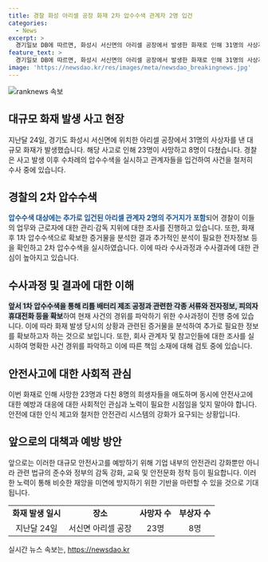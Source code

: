 ```yaml
---
title: 경찰 화성 아리셀 공장 화재 2차 압수수색 관계자 2명 입건
categories:
  - News
excerpt: >
  경기일보 DB에 따르면, 화성시 서신면의 아리셀 공장에서 발생한 화재로 인해 31명의 사상자가 발생했다. 경찰은 이에 대한 2차 압수수색을 실시했고, 이번에는 아리셀 관계자 2명의 주거지도 포함돼 수색 대상으로 삼았다. 경찰은 1차 압수수색에서 추가로 분석이 필요한 전자정보 등을 확인하고 2차 압수수색을 진행했다고 밝혔다. 이와 더불어 화재 이후 총 6명이 입건되고 69명의 참고인을 조사했으며, 이들은 업무상과실치사상 혐의를 받고 있다. 지난달 24일 발생한 화재 사고는 23명이 사망하고 8명이 다쳤다.
feature_text: >
  경기일보 DB에 따르면, 화성시 서신면의 아리셀 공장에서 발생한 화재로 인해 31명의 사상자가 발생했다. 경찰은 이에 대한 2차 압수수색을 실시했고, 이번에는 아리셀 관계자 2명의 주거지도 포함돼 수색 대상으로 삼았다. 경찰은 1차 압수수색에서 추가로 분석이 필요한 전자정보 등을 확인하고 2차 압수수색을 진행했다고 밝혔다. 이와 더불어 화재 이후 총 6명이 입건되고 69명의 참고인을 조사했으며, 이들은 업무상과실치사상 혐의를 받고 있다. 지난달 24일 발생한 화재 사고는 23명이 사망하고 8명이 다쳤다.
image: 'https://newsdao.kr/res/images/meta/newsdao_breakingnews.jpg'
---
```


<p><img src="https://newsdao.kr/res/images/meta/newsdao_breakingnews.jpg" alt="ranknews 속보" /></p>

<h2 data-ke-size="size26">대규모 화재 발생 사고 현장</h2>

<p data-ke-size="size16">지난달 24일, 경기도 화성시 서신면에 위치한 아리셀 공장에서 31명의 사상자를 낸 대규모 화재가 발생했습니다. 해당 사고로 인해 23명이 사망하고 8명이 다쳤습니다. 경찰은 사고 발생 이후 수차례의 압수수색을 실시하고 관계자들을 입건하여 사건을 철저히 수사 중에 있습니다.</p>

<h2 data-ke-size="size26">경찰의 2차 압수수색</h2>

<p data-ke-size="size16"><b><span style="color: #1a5490;">압수수색 대상에는 추가로 입건된 아리셀 관계자 2명의 주거지가 포함</span></b>되어 경찰이 이들의 업무와 근로자에 대한 관리·감독 지위에 대한 조사를 진행하고 있습니다. 또한, 화재 후 1차 압수수색으로 확보한 증거물을 분석한 결과 추가적인 분석이 필요한 전자정보 등을 확인하고 2차 압수수색을 실시하였습니다. 이에 따라 수사과정과 수사결과에 대한 관심이 높아지고 있습니다.</p>

<h2 data-ke-size="size26">수사과정 및 결과에 대한 이해</h2>

<p data-ke-size="size16"><b><span style="background-color: #21538527;">앞서 1차 압수수색을 통해 리튬 배터리 제조 공정과 관련한 각종 서류와 전자정보, 피의자 휴대전화 등을 확보</span></b>하여 현재 사건의 경위를 파악하기 위한 수사과정이 진행 중에 있습니다. 이에 따라 화재 발생 당시의 상황과 관련된 증거물을 분석하여 추가로 필요한 정보를 확보하고자 하는 것으로 보입니다. 또한, 회사 관계자 및 참고인들에 대한 조사를 실시하여 명확한 사건 경위를 파악하고 이에 따른 책임 소재에 대해 검토 중에 있습니다.</p>

<h2 data-ke-size="size26">안전사고에 대한 사회적 관심</h2>

<p data-ke-size="size16">이번 화재로 인해 사망한 23명과 다친 8명의 희생자들을 애도하며 동시에 안전사고에 대한 예방과 대응에 대한 사회적인 관심과 노력이 필요한 시점임을 잊지 말아야 합니다. 안전에 대한 인식 제고와 철저한 안전관리 시스템의 강화가 요구되는 상황입니다.</p>

<h2 data-ke-size="size26">앞으로의 대책과 예방 방안</h2>

<p data-ke-size="size16">앞으로는 이러한 대규모 안전사고를 예방하기 위해 기업 내부의 안전관리 강화뿐만 아니라 관련 법규의 준수와 정부의 감독 강화, 교육 및 안전문화 정착 등이 필요합니다. 이러한 노력이 통해 비슷한 재앙을 미연에 방지하기 위한 기반을 마련할 수 있을 것으로 기대됩니다.</p>

<table>
    <tbody>
        <tr>
            <td style="text-align: center; height: 17px;"><b>화재 발생 일시</b></td>
            <td style="text-align: center; height: 17px;"><b>장소</b></td>
            <td style="text-align: center; height: 17px;"><b>사망자 수</b></td>
            <td style="text-align: center; height: 17px;"><b>부상자 수</b></td>
        </tr>
        <tr>
            <td style="text-align: center; height: 17px;">지난달 24일</td>
            <td style="text-align: center; height: 17px;">서신면 아리셀 공장</td>
            <td style="text-align: center; height: 17px;">23명</td>
            <td style="text-align: center; height: 17px;">8명</td>
        </tr>
    </tbody>
</table>
실시간 뉴스 속보는, <a href="https://newsdao.kr" rel="dofollow">https://newsdao.kr</a>


